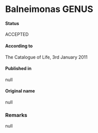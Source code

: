 Balneimonas GENUS
=======

#### Status
ACCEPTED

#### According to
The Catalogue of Life, 3rd January 2011

#### Published in
null

#### Original name
null

### Remarks
null